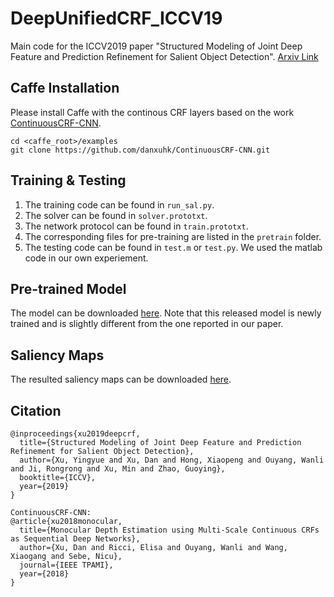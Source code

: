 # DeepUnifiedCRF_ICCV19

Main code for the ICCV2019 paper "Structured Modeling of Joint Deep Feature and Prediction Refinement for Salient Object Detection". [Arxiv Link](https://arxiv.org/pdf/1909.04366)

## Caffe Installation
Please install Caffe with the continous CRF layers based on the work [ContinuousCRF-CNN](https://arxiv.org/pdf/1704.02157.pdf). 

```
cd <caffe_root>/examples
git clone https://github.com/danxuhk/ContinuousCRF-CNN.git
```

## Training & Testing
1. The training code can be found in `run_sal.py`.
2. The solver can be found in `solver.prototxt`.
3. The network protocol can be found in `train.prototxt`.
4. The corresponding files for pre-training are listed in the `pretrain` folder.
5. The testing code can be found in `test.m` or `test.py`. We used the matlab code in our own experiement.


## Pre-trained Model
The model can be downloaded [here](https://drive.google.com/open?id=11ZRdobvUDY49_FG0SyiD6d77LiMeSwu8).
Note that this released model is newly trained and is slightly different from the one reported in our paper.

## Saliency Maps
The resulted saliency maps can be downloaded [here](https://drive.google.com/open?id=1CPB7G7w4Fb_74oIQ4L9ZrUbKrRQNrdHE).


## Citation
```
@inproceedings{xu2019deepcrf, 
  title={Structured Modeling of Joint Deep Feature and Prediction Refinement for Salient Object Detection}, 
  author={Xu, Yingyue and Xu, Dan and Hong, Xiaopeng and Ouyang, Wanli and Ji, Rongrong and Xu, Min and Zhao, Guoying}, 
  booktitle={ICCV}, 
  year={2019}
} 

ContinuousCRF-CNN:
@article{xu2018monocular,
  title={Monocular Depth Estimation using Multi-Scale Continuous CRFs as Sequential Deep Networks},
  author={Xu, Dan and Ricci, Elisa and Ouyang, Wanli and Wang, Xiaogang and Sebe, Nicu},
  journal={IEEE TPAMI},
  year={2018}
}
```

